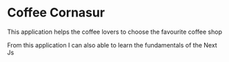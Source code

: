 <h1>Coffee Cornasur</h1>

<p>This application helps the coffee lovers to choose the favourite coffee shop</p>

<p>From this application I can also able to learn the fundamentals of the Next Js</p>